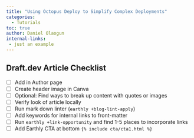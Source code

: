 ```yaml
---
title: "Using Octopus Deploy to Simplify Complex Deployments"
categories:
  - Tutorials
toc: true
author: Daniel Olaogun
internal-links:
 - just an example
---
```




## Draft.dev Article Checklist

- [ ] Add in Author page
- [ ] Create header image in Canva
- [ ] Optional: Find ways to break up content with quotes or images
- [ ] Verify look of article locally
- [ ] Run mark down linter (`earthly +blog-lint-apply`)
- [ ] Add keywords for internal links to front-matter
- [ ] Run `earthly +link-opportunity` and find 1-5 places to incorporate links
- [ ] Add Earthly CTA at bottom `{% include cta/cta1.html %}`
